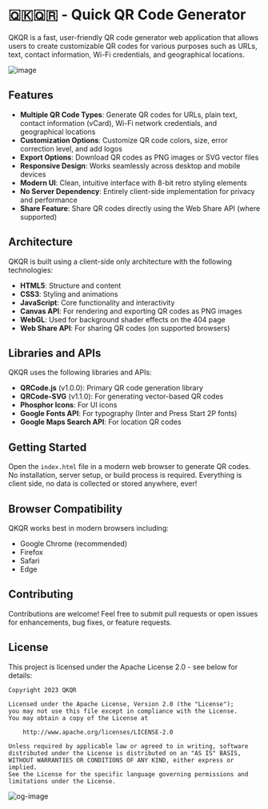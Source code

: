 # 🇶🇰🇶🇷  - Quick QR Code Generator

QKQR is a fast, user-friendly QR code generator web application that allows users to create customizable QR codes for various purposes such as URLs, text, contact information, Wi-Fi credentials, and geographical locations.

![image](https://github.com/user-attachments/assets/141c4c8f-36a7-4744-a7fe-4978955adc9b)


## Features

- **Multiple QR Code Types**: Generate QR codes for URLs, plain text, contact information (vCard), Wi-Fi network credentials, and geographical locations
- **Customization Options**: Customize QR code colors, size, error correction level, and add logos
- **Export Options**: Download QR codes as PNG images or SVG vector files
- **Responsive Design**: Works seamlessly across desktop and mobile devices
- **Modern UI**: Clean, intuitive interface with 8-bit retro styling elements
- **No Server Dependency**: Entirely client-side implementation for privacy and performance
- **Share Feature**: Share QR codes directly using the Web Share API (where supported)

## Architecture

QKQR is built using a client-side only architecture with the following technologies:

- **HTML5**: Structure and content
- **CSS3**: Styling and animations
- **JavaScript**: Core functionality and interactivity
- **Canvas API**: For rendering and exporting QR codes as PNG images
- **WebGL**: Used for background shader effects on the 404 page
- **Web Share API**: For sharing QR codes (on supported browsers)

## Libraries and APIs

QKQR uses the following libraries and APIs:

- **QRCode.js** (v1.0.0): Primary QR code generation library
- **QRCode-SVG** (v1.1.0): For generating vector-based QR codes
- **Phosphor Icons**: For UI icons
- **Google Fonts API**: For typography (Inter and Press Start 2P fonts)
- **Google Maps Search API**: For location QR codes

## Getting Started

Open the `index.html` file in a modern web browser to generate QR codes. No installation, server setup, or build process is required.
Everything is client side, no data is collected or stored anywhere, ever!

## Browser Compatibility

QKQR works best in modern browsers including:
- Google Chrome (recommended)
- Firefox
- Safari
- Edge

## Contributing

Contributions are welcome! Feel free to submit pull requests or open issues for enhancements, bug fixes, or feature requests.

## License

This project is licensed under the Apache License 2.0 - see below for details:

```
Copyright 2023 QKQR

Licensed under the Apache License, Version 2.0 (the "License");
you may not use this file except in compliance with the License.
You may obtain a copy of the License at

    http://www.apache.org/licenses/LICENSE-2.0

Unless required by applicable law or agreed to in writing, software
distributed under the License is distributed on an "AS IS" BASIS,
WITHOUT WARRANTIES OR CONDITIONS OF ANY KIND, either express or implied.
See the License for the specific language governing permissions and
limitations under the License.
```
![og-image](https://github.com/user-attachments/assets/348d00c2-3c0a-45fd-8e1e-1ef939933517)

